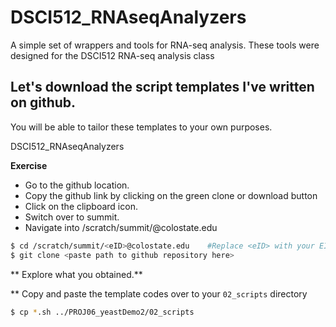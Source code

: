 # DSCI512_RNAseqAnalyzers
A simple set of wrappers and tools for RNA-seq analysis. These tools were designed for the DSCI512 RNA-seq analysis class


## Let's download the script templates I've written on github.

You will be able to tailor these templates to your own purposes.

DSCI512_RNAseqAnalyzers

**Exercise**

  * Go to the github location.
  * Copy the github link by clicking on the green clone or download button
  * Click on the clipboard icon.
  * Switch over to summit.
  * Navigate into /scratch/summit/<eID>@colostate.edu
  
```bash
$ cd /scratch/summit/<eID>@colostate.edu    #Replace <eID> with your EID
$ git clone <paste path to github repository here>
```

** Explore what you obtained.**

** Copy and paste the template codes over to your `02_scripts` directory

```bash
$ cp *.sh ../PROJ06_yeastDemo2/02_scripts
```
